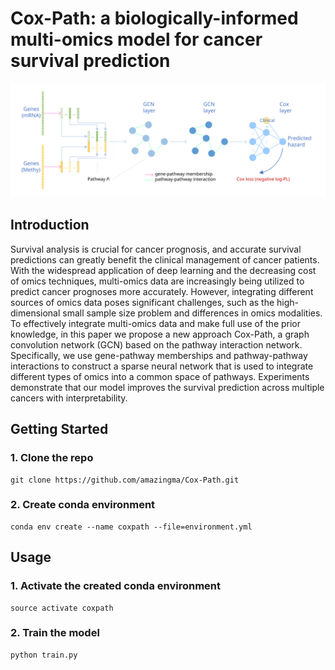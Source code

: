 # Cox-Path: a biologically-informed multi-omics model for cancer survival prediction
![Cox-Path](https://github.com/amazingma/Cox-Path/blob/main/figures/Cox-Path.svg)
## Introduction
Survival analysis is crucial for cancer prognosis, and accurate survival predictions can greatly benefit the clinical management of cancer patients. With the widespread application of deep learning and the decreasing cost of omics techniques, multi-omics data are increasingly being utilized to predict cancer prognoses more accurately. However, integrating different sources of omics data poses significant challenges, such as the high-dimensional small sample size problem and differences in omics modalities. To effectively integrate multi-omics data and make full use of the prior knowledge, in this paper we propose a new approach Cox-Path, a graph convolution network (GCN) based on the pathway interaction network. Specifically, we use gene-pathway memberships and pathway-pathway interactions to construct a sparse neural network that is used to integrate different types of omics into a common space of pathways. Experiments demonstrate that our model improves the survival prediction across multiple cancers with interpretability.

## Getting Started
### 1. Clone the repo
```
git clone https://github.com/amazingma/Cox-Path.git
```
### 2. Create conda environment
```
conda env create --name coxpath --file=environment.yml
```

## Usage
### 1. Activate the created conda environment
```
source activate coxpath
```
### 2. Train the model
```
python train.py
```
